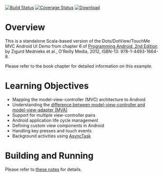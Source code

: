 [![Build Status](https://travis-ci.org/LoyolaChicagoCode/uidemo-android-scala.svg?branch=master)](https://travis-ci.org/LoyolaChicagoCode/uidemo-android-scala) 
[![Coverage Status](https://img.shields.io/coveralls/LoyolaChicagoCode/uidemo-android-scala.svg)](https://coveralls.io/r/LoyolaChicagoCode/uidemo-android-scala) 
[![Download](https://api.bintray.com/packages/loyolachicagocode/generic/uidemo-android-scala/images/download.svg) ](https://bintray.com/loyolachicagocode/generic/uidemo-android-scala/_latestVersion)

# Overview

This is a standalone Scala-based version of the Dots/DotView/TouchMe MVC Android UI Demo from
chapter 6 of
[Programming Android, 2nd Edition](http://proquestcombo.safaribooksonline.com/book/programming/android/9781449332921)
by Zigurd Mednieks et al., O'Reilly Media, 2012, ISBN-13: 978-1-4493-1664-8.

Please refer to the book chapter for detailed information on this example.

# Learning Objectives

* Mapping the model-view-controller (MVC) architecture to Android
* Understanding the [difference between model-view-controller and model-view-adapter (MVA)](https://www.palantir.com/2009/04/model-view-adapter/)
* Support for multiple view-controller pairs
* Android application life cycle management
* Defining custom view components in Android
* Handling key presses and touch events 
* Background activities using [AsyncTask](http://developer.android.com/reference/android/os/AsyncTask.html) 

# Building and Running

Please refer to [these notes](http://lucoodevcourse.bitbucket.org/notes/scalaandroiddev.html) for details.
